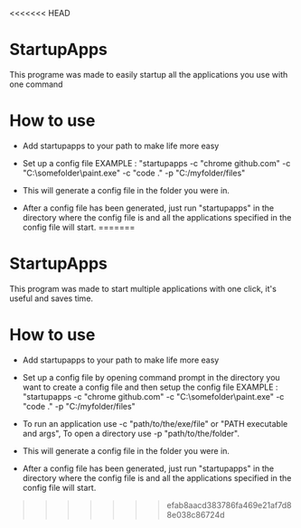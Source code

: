 <<<<<<< HEAD
# StartupApps
This programe was made to easily startup all the applications you use with one command

# How to use

- Add startupapps to your path to make life more easy

- Set up a config file EXAMPLE : "startupapps -c "chrome github.com" -c "C:\somefolder\paint.exe" -c "code ." -p "C:/myfolder/files"

- This will generate a config file in the folder you were in.

- After a config file has been generated, just run "startupapps" in the directory where the config file is and all the applications specified in the config file will start.
=======
# StartupApps
This program was made to start multiple applications with one click, it's useful and saves time.

# How to use

- Add startupapps to your path to make life more easy

- Set up a config file by opening command prompt in the directory you want to create a config file and then setup the config file EXAMPLE : "startupapps -c "chrome github.com" -c "C:\somefolder\paint.exe" -c "code ." -p "C:/myfolder/files"

- To run an application use -c "path/to/the/exe/file" or "PATH executable and args", To open a directory use -p "path/to/the/folder". 

- This will generate a config file in the folder you were in.

- After a config file has been generated, just run "startupapps" in the directory where the config file is and all the applications specified in the config file will start.
>>>>>>> efab8aacd383786fa469e21af7d88e038c86724d
